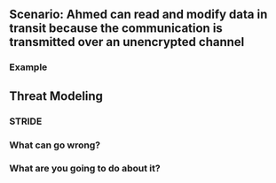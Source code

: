 ## Scenario: Ahmed can read and modify data in transit because the communication is transmitted over an unencrypted channel

### Example

## Threat Modeling

### STRIDE

### What can go wrong?

### What are you going to do about it?